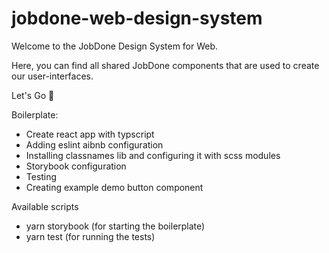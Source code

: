 # jobdone-web-design-system

Welcome to the JobDone Design System for Web.

Here, you can find all shared JobDone components that are used to create our user-interfaces.

Let's Go 🚀

Boilerplate:

- Create react app with typscript
- Adding eslint aibnb configuration
- Installing classnames lib and configuring it with scss modules
- Storybook configuration
- Testing
- Creating example demo button component

Available scripts

- yarn storybook (for starting the boilerplate)
- yarn test (for running the tests)
